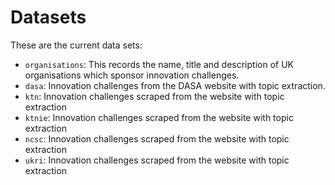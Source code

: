 
# Datasets

These are the current data sets:
- `organisations`: This records the name, title and description of UK
  organisations which sponsor innovation challenges.
- `dasa`: Innovation challenges from the DASA website with topic extraction.
- `ktn`: Innovation challenges scraped from the website with topic extraction
- `ktnie`: Innovation challenges scraped from the website with topic extraction
- `ncsc`: Innovation challenges scraped from the website with topic extraction
- `ukri`: Innovation challenges scraped from the website with topic extraction

